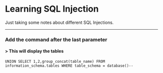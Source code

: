 # Learning SQL Injection

Just taking some notes about different SQL Injections.

---------------------------------------------

### Add the command after the last parameter

#### > This will display the tables
```
UNION SELECT 1,2,group_concat(table_name) FROM information_schema.tables WHERE table_schema = database()--
```
